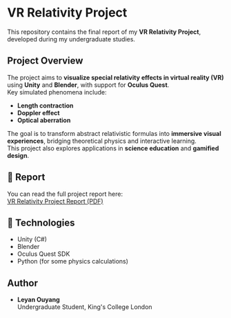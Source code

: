 # VR Relativity Project

This repository contains the final report of my **VR Relativity Project**, developed during my undergraduate studies.

## Project Overview
The project aims to **visualize special relativity effects in virtual reality (VR)** using **Unity** and **Blender**, with support for **Oculus Quest**.  
Key simulated phenomena include:
- **Length contraction**  
- **Doppler effect**  
- **Optical aberration**

The goal is to transform abstract relativistic formulas into **immersive visual experiences**, bridging theoretical physics and interactive learning.  
This project also explores applications in **science education** and **gamified design**.

## 📄 Report
You can read the full project report here:  
[VR Relativity Project Report (PDF)](./933455_Leyan_Ouyang_VR_relativity_report_----Leyan_Ouyang_8668524_2076742525%20(1).pdf)

## 🔧 Technologies
- Unity (C#)
- Blender
- Oculus Quest SDK
- Python (for some physics calculations)

## Author
- **Leyan Ouyang**  
Undergraduate Student, King's College London  
